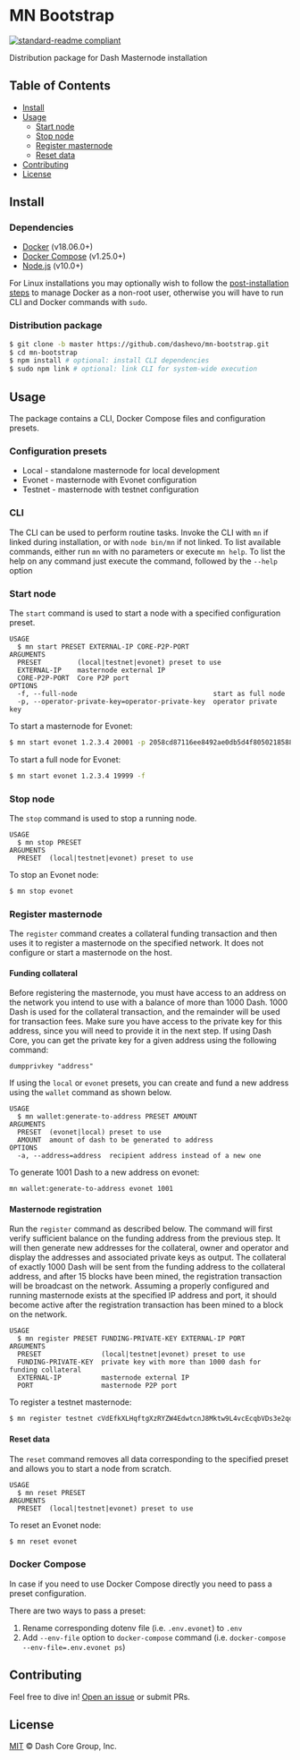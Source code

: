 # MN Bootstrap

[![standard-readme compliant](https://img.shields.io/badge/readme%20style-standard-brightgreen.svg?style=flat-square)](https://github.com/RichardLitt/standard-readme)

Distribution package for Dash Masternode installation

## Table of Contents

- [Install](#install)
- [Usage](#usage)
  - [Start node](#start-node)
  - [Stop node](#stop-node)
  - [Register masternode](#register-masternode)
  - [Reset data](#reset-data)
- [Contributing](#contributing)
- [License](#license)

## Install

### Dependencies

* [Docker](https://docs.docker.com/engine/installation/) (v18.06.0+)
* [Docker Compose](https://docs.docker.com/compose/install/) (v1.25.0+)
* [Node.js](https://nodejs.org/en/download/) (v10.0+)

For Linux installations you may optionally wish to follow the [post-installation steps](https://docs.docker.com/engine/install/linux-postinstall/) to manage Docker as a non-root user, otherwise you will have to run CLI and Docker commands with `sudo`.

### Distribution package 

```bash
$ git clone -b master https://github.com/dashevo/mn-bootstrap.git
$ cd mn-bootstrap
$ npm install # optional: install CLI dependencies
$ sudo npm link # optional: link CLI for system-wide execution
```

## Usage

The package contains a CLI, Docker Compose files and configuration presets.

### Configuration presets

 - Local - standalone masternode for local development
 - Evonet - masternode with Evonet configuration
 - Testnet - masternode with testnet configuration

### CLI

The CLI can be used to perform routine tasks. Invoke the CLI with `mn` if linked during installation, or with `node bin/mn` if not linked. To list available commands, either run `mn` with no parameters or execute `mn help`. To list the help on any command just execute the command, followed by the `--help` option

### Start node

The `start` command is used to start a node with a specified configuration preset.

```
USAGE
  $ mn start PRESET EXTERNAL-IP CORE-P2P-PORT
ARGUMENTS
  PRESET         (local|testnet|evonet) preset to use
  EXTERNAL-IP    masternode external IP
  CORE-P2P-PORT  Core P2P port
OPTIONS
  -f, --full-node                                  start as full node
  -p, --operator-private-key=operator-private-key  operator private key
```

To start a masternode for Evonet:

```bash
$ mn start evonet 1.2.3.4 20001 -p 2058cd87116ee8492ae0db5d4f8050218588701636197cfcd124dcae8986d514
```

To start a full node for Evonet:

```bash
$ mn start evonet 1.2.3.4 19999 -f
```

### Stop node

The `stop` command is used to stop a running node.

```
USAGE
  $ mn stop PRESET
ARGUMENTS
  PRESET  (local|testnet|evonet) preset to use
```

To stop an Evonet node:

```bash
$ mn stop evonet
```

### Register masternode

The `register` command creates a collateral funding transaction and then uses it to register a masternode on the specified network. It does not configure or start a masternode on the host.

#### Funding collateral

Before registering the masternode, you must have access to an address on the network you intend to use with a balance of more than 1000 Dash. 1000 Dash is used for the collateral transaction, and the remainder will be used for transaction fees. Make sure you have access to the private key for this address, since you will need to provide it in the next step. If using Dash Core, you can get the private key for a given address using the following command:

```
dumpprivkey "address"
```

If using the `local` or `evonet` presets, you can create and fund a new address using the `wallet` command as shown below.

```
USAGE
  $ mn wallet:generate-to-address PRESET AMOUNT
ARGUMENTS
  PRESET  (evonet|local) preset to use
  AMOUNT  amount of dash to be generated to address
OPTIONS
  -a, --address=address  recipient address instead of a new one
```

To generate 1001 Dash to a new address on evonet:

```bash
mn wallet:generate-to-address evonet 1001
```

#### Masternode registration

Run the `register` command as described below. The command will first verify sufficient balance on the funding address from the previous step. It will then generate new addresses for the collateral, owner and operator and display the addresses and associated private keys as output. The collateral of exactly 1000 Dash will be sent from the funding address to the collateral address, and after 15 blocks have been mined, the registration transaction will be broadcast on the network. Assuming a properly configured and running masternode exists at the specified IP address and port, it should become active after the registration transaction has been mined to a block on the network.

```
USAGE
  $ mn register PRESET FUNDING-PRIVATE-KEY EXTERNAL-IP PORT
ARGUMENTS
  PRESET               (local|testnet|evonet) preset to use
  FUNDING-PRIVATE-KEY  private key with more than 1000 dash for funding collateral
  EXTERNAL-IP          masternode external IP
  PORT                 masternode P2P port
```

To register a testnet masternode:

```bash
$ mn register testnet cVdEfkXLHqftgXzRYZW4EdwtcnJ8Mktw9L4vcEcqbVDs3e2qdzCf 1.2.3.4 19999
```

#### Reset data

The `reset` command removes all data corresponding to the specified preset and allows you to start a node from scratch.

```
USAGE
  $ mn reset PRESET
ARGUMENTS
  PRESET  (local|testnet|evonet) preset to use
```

To reset an Evonet node:

```bash
$ mn reset evonet
```

### Docker Compose

In case if you need to use Docker Compose directly you need to pass a preset configuration.

There are two ways to pass a preset:
 1. Rename corresponding dotenv file (i.e. `.env.evonet`) to `.env`
 2. Add `--env-file` option to `docker-compose` command (i.e. `docker-compose --env-file=.env.evonet ps`)

## Contributing

Feel free to dive in! [Open an issue](https://github.com/dashevo/mn-bootstrap/issues/new) or submit PRs.

## License

[MIT](LICENSE) &copy; Dash Core Group, Inc.
